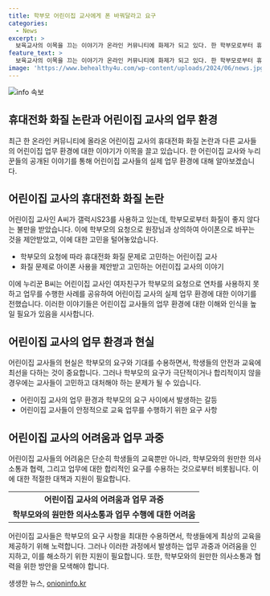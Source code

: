 ```yaml
---
title: 학부모 어린이집 교사에게 폰 바꿔달라고 요구
categories:
  - News
excerpt: >
  보육교사의 이목을 끄는 이야기가 온라인 커뮤니티에 화제가 되고 있다. 한 학부모로부터 휴대전화 화질이 안 좋다는 이유로 갤럭시 폰을 아이폰으로 바꾸라는 요청을 받은 보육교사의 이야기가 공유되었다. 이에 누리꾼들은 비상식적인 요구에 대한 우려와 함께 보육교사들의 힘든 상황에 대한 이야기를 나누고 있다. 휴대전화를 바꾼다고 화질이 개선될까?, 보육교사들의 힘든 상황에 대한 이해 부족 등의 다양한 의견이 나오고 있다.
feature_text: >
  보육교사의 이목을 끄는 이야기가 온라인 커뮤니티에 화제가 되고 있다. 한 학부모로부터 휴대전화 화질이 안 좋다는 이유로 갤럭시 폰을 아이폰으로 바꾸라는 요청을 받은 보육교사의 이야기가 공유되었다. 이에 누리꾼들은 비상식적인 요구에 대한 우려와 함께 보육교사들의 힘든 상황에 대한 이야기를 나누고 있다. 휴대전화를 바꾼다고 화질이 개선될까?, 보육교사들의 힘든 상황에 대한 이해 부족 등의 다양한 의견이 나오고 있다.
image: 'https://www.behealthy4u.com/wp-content/uploads/2024/06/news.jpg'
---
```


<p><img src="https://www.behealthy4u.com/wp-content/uploads/2024/06/news.jpg" alt="info 속보" /></p>

<h2 data-ke-size="size26">휴대전화 화질 논란과 어린이집 교사의 업무 환경</h2>

<p data-ke-size="size16">최근 한 온라인 커뮤니티에 올라온 어린이집 교사의 휴대전화 화질 논란과 다른 교사들의 어린이집 업무 환경에 대한 이야기가 이목을 끌고 있습니다. 한 어린이집 교사와 누리꾼들의 공개된 이야기를 통해 어린이집 교사들의 실제 업무 환경에 대해 알아보겠습니다.</p>

<h2 data-ke-size="size24">어린이집 교사의 휴대전화 화질 논란</h2>

<p data-ke-size="size16">어린이집 교사인 A씨가 갤럭시S23를 사용하고 있는데, 학부모로부터 화질이 좋지 않다는 불만을 받았습니다. 이에 학부모의 요청으로 원장님과 상의하여 아이폰으로 바꾸는 것을 제안받았고, 이에 대한 고민을 털어놓았습니다.</p>

<ul>
  <li>학부모의 요청에 따라 휴대전화 화질 문제로 고민하는 어린이집 교사</li>
  <li>화질 문제로 아이폰 사용을 제안받고 고민하는 어린이집 교사의 이야기</li>
</ul>

<p data-ke-size="size16">이에 누리꾼 B씨는 어린이집 교사인 여자친구가 학부모의 요청으로 연차를 사용하지 못하고 업무를 수행한 사례를 공유하여 어린이집 교사의 실제 업무 환경에 대한 이야기를 전했습니다. 이러한 이야기들은 어린이집 교사들의 업무 환경에 대한 이해와 인식을 높일 필요가 있음을 시사합니다.</p>

<h2 data-ke-size="size24">어린이집 교사의 업무 환경과 현실</h2>

<p data-ke-size="size16">어린이집 교사들의 현실은 학부모의 요구와 기대를 수용하면서, 학생들의 안전과 교육에 최선을 다하는 것이 중요합니다. 그러나 학부모의 요구가 극단적이거나 합리적이지 않을 경우에는 교사들이 고민하고 대처해야 하는 문제가 될 수 있습니다.</p>

<ul>
  <li>어린이집 교사의 업무 환경과 학부모의 요구 사이에서 발생하는 갈등</li>
  <li>어린이집 교사들이 안정적으로 교육 업무를 수행하기 위한 요구 사항</li>
</ul>

<h2 data-ke-size="size24">어린이집 교사의 어려움과 업무 과중</h2>

<p data-ke-size="size16">어린이집 교사들의 어려움은 단순히 학생들의 교육뿐만 아니라, 학부모와의 원만한 의사소통과 협력, 그리고 업무에 대한 합리적인 요구를 수용하는 것으로부터 비롯됩니다. 이에 대한 적절한 대책과 지원이 필요합니다.</p>

<table>
  <tr>
    <td style="text-align: center; height: 17px;"><b>어린이집 교사의 어려움과 업무 과중</b></td>
  </tr>
  <tr>
    <td style="text-align: center; height: 17px;"><b>학부모와의 원만한 의사소통과 업무 수행에 대한 어려움</b></td>
  </tr>
</table>

<p data-ke-size="size16">어린이집 교사들은 학부모의 요구 사항을 최대한 수용하면서, 학생들에게 최상의 교육을 제공하기 위해 노력합니다. 그러나 이러한 과정에서 발생하는 업무 과중과 어려움을 인지하고, 이를 해소하기 위한 지원이 필요합니다. 또한, 학부모와의 원만한 의사소통과 협력을 위한 방안을 모색해야 합니다.</p>
생생한 뉴스, <a href="https://onioninfo.kr" rel="dofollow">onioninfo.kr</a>


